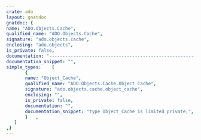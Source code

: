 ```yaml
---
crate: ado
layout: gnatdoc
gnatdoc: {
name: "ADO.Objects.Cache",
qualified_name: "ADO.Objects.Cache",
signature: "ado.objects.cache",
enclosing: "ado.objects",
is_private: false,
documentation: "---------------------------------------------------------------------\n  objects.cache -- Object cache\n  Copyright (C) 2009, 2010, 2022 Stephane Carrez\n  Written by Stephane Carrez (Stephane.Carrez@gmail.com)\n\n  Licensed under the Apache License, Version 2.0 (the \"License\");\n  you may not use this file except in compliance with the License.\n  You may obtain a copy of the License at\n\n      http://www.apache.org/licenses/LICENSE-2.0\n\n  Unless required by applicable law or agreed to in writing, software\n  distributed under the License is distributed on an \"AS IS\" BASIS,\n  WITHOUT WARRANTIES OR CONDITIONS OF ANY KIND, either express or implied.\n  See the License for the specific language governing permissions and\n  limitations under the License.\n---------------------------------------------------------------------",
documentation_snippet: "",
simple_types:    [
       {
       name: "Object_Cache",
       qualified_name: "ADO.Objects.Cache.Object_Cache",
       signature: "ado.objects.cache.object_cache",
       enclosing: "",
       is_private: false,
       documentation: "",
       documentation_snippet: "type Object_Cache is limited private;",
       }   ,
   ]
,}
---
```

